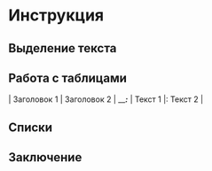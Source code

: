 # Инструкция

## Выделение текста

## Работа с таблицами
| Заголовок 1 | Заголовок 2 |
_______________:_____________
| Текст 1     |:   Текст 2  |

## Списки

## Заключение
